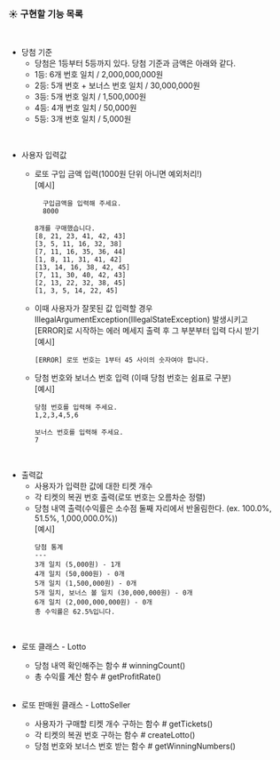 ### ☀️ 구현할 기능 목록
<br/>

* 당첨 기준
    * 당첨은 1등부터 5등까지 있다. 당첨 기준과 금액은 아래와 같다.
    - 1등: 6개 번호 일치 / 2,000,000,000원
    - 2등: 5개 번호 + 보너스 번호 일치 / 30,000,000원
    - 3등: 5개 번호 일치 / 1,500,000원
    - 4등: 4개 번호 일치 / 50,000원
    - 5등: 3개 번호 일치 / 5,000원

<br/>

* 사용자 입력값
    - 로또 구입 금액 입력(1000원 단위 아니면 예외처리!)
        <br/>[예시]
        ```
          구입금액을 입력해 주세요.
          8000
      
      	8개를 구매했습니다.
      	[8, 21, 23, 41, 42, 43] 
      	[3, 5, 11, 16, 32, 38] 
      	[7, 11, 16, 35, 36, 44] 
      	[1, 8, 11, 31, 41, 42] 
      	[13, 14, 16, 38, 42, 45] 
      	[7, 11, 30, 40, 42, 43] 
      	[2, 13, 22, 32, 38, 45] 
      	[1, 3, 5, 14, 22, 45]
        ```

    - 이때 사용자가 잘못된 값 입력할 경우 IllegalArgumentException(IllegalStateException) 발생시키고<br/> [ERROR]로 시작하는 에러 메세지 출력 후 그 부분부터 입력 다시 받기
      <br/>[예시]
      ```
      [ERROR] 로또 번호는 1부터 45 사이의 숫자여야 합니다.
      ```

    - 당첨 번호와 보너스 번호 입력 (이때 당첨 번호는 쉼표로 구분)
      <br/>[예시]
      ```
      당첨 번호를 입력해 주세요.
      1,2,3,4,5,6
                    
      보너스 번호를 입력해 주세요.
      7	
      ```

<br/>

* 출력값
    - 사용자가 입력한 값에 대한 티켓 개수
    - 각 티켓의 복권 번호 출력(로또 번호는 오름차순 정렬)
    - 당첨 내역 출력(수익률은 소수점 둘째 자리에서 반올림한다. (ex. 100.0%, 51.5%, 1,000,000.0%))
      <br/>[예시]
        ```
        당첨 통계
        ---
        3개 일치 (5,000원) - 1개
        4개 일치 (50,000원) - 0개
        5개 일치 (1,500,000원) - 0개
        5개 일치, 보너스 볼 일치 (30,000,000원) - 0개
        6개 일치 (2,000,000,000원) - 0개
        총 수익률은 62.5%입니다.
        ```
<br/>

* 로또 클래스 - Lotto
    - 당첨 내역 확인해주는 함수 # winningCount()
    - 총 수익률 계산 함수 # getProfitRate()
    <br/>

* 로또 판매원 클래스 - LottoSeller
    - 사용자가 구매할 티켓 개수 구하는 함수 # getTickets()
    - 각 티켓의 복권 번호 구하는 함수 # createLotto()
    - 당첨 번호와 보너스 번호 받는 함수 # getWinningNumbers()